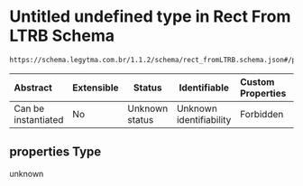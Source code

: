 # Untitled undefined type in Rect From LTRB Schema

```txt
https://schema.legytma.com.br/1.1.2/schema/rect_fromLTRB.schema.json#/properties
```




| Abstract            | Extensible | Status         | Identifiable            | Custom Properties | Additional Properties | Access Restrictions | Defined In                                                                                |
| :------------------ | ---------- | -------------- | ----------------------- | :---------------- | --------------------- | ------------------- | ----------------------------------------------------------------------------------------- |
| Can be instantiated | No         | Unknown status | Unknown identifiability | Forbidden         | Allowed               | none                | [rect_fromLTRB.schema.json\*](../schema/rect_fromLTRB.schema.json) |

## properties Type

unknown
